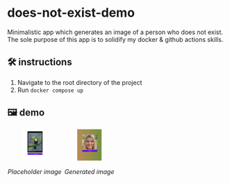 # does-not-exist-demo
Minimalistic app which generates an image of a person who does not exist. </br>
The sole purpose of this app is to solidify my docker & github actions skills.

## 🛠️ instructions 
1) Navigate to the root directory of the project
2) Run `docker compose up`

## 🖼️ demo
<main style='display: flex; flex-direction: row; width: 50%; justify-content: space-between;'>
    <div style='text-align: center'>
        <img style='width: 45%;' src='./client/style/images/app-home.png'>
        <p><i>Placeholder image</i></p>
    </div>
    <div style='text-align: center'>
        <img style='width: 45%' src='./client/style/images/app-loaded-img.png'>
        <p><i>Generated image</i></p>
    </div>
</main>
